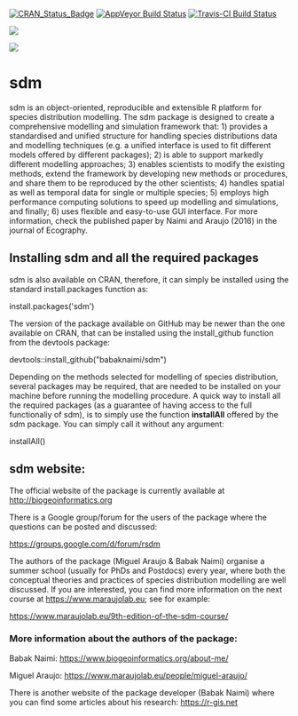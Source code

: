 [![CRAN_Status_Badge](http://www.r-pkg.org/badges/version/sdm)](https://cran.r-project.org/package=sdm) [![AppVeyor Build Status](https://ci.appveyor.com/api/projects/status/github/babaknaimi/sdm?branch=master&svg=true)](https://ci.appveyor.com/project/babaknaimi/sdm) [![Travis-CI Build Status](https://travis-ci.org/babaknaimi/sdm.svg?branch=master)](https://travis-ci.org/babaknaimi/sdm)

[![](https://cranlogs.r-pkg.org/badges/sdm)](https://cran.r-project.org/package=sdm)

[![](http://cranlogs.r-pkg.org/badges/grand-total/sdm?color=orange)](https://cran.r-project.org/package=sdm)


# sdm
sdm is an object-oriented, reproducible and extensible R platform for species distribution modelling. The sdm package is designed to create a comprehensive modelling and simulation framework that: 1) provides a standardised and unified structure for handling species distributions data and modelling techniques (e.g. a unified interface is used to fit different models offered by different packages); 2) is able to support markedly different modelling approaches; 3) enables scientists to modify the existing methods, extend the framework by developing new methods or procedures, and share them to be reproduced by the other scientists; 4) handles spatial as well as temporal data for single or multiple species; 5) employs high performance computing solutions to speed up modelling and simulations, and finally; 6) uses flexible and easy-to-use GUI interface. For more information, check the published paper by Naimi and Araujo (2016) in the journal of Ecography.

## Installing sdm and all the required packages

sdm is also available on CRAN, therefore, it can simply be installed using the standard install.packages function as:

install.packages('sdm') 

The version of the package available on GitHub may be newer than the one available on CRAN, that can be installed using the install_github function from the devtools package:

devtools::install_github("babaknaimi/sdm")


Depending on the methods selected for modelling of species distribution, several packages may be required, that are needed to be installed on your machine before running the modelling procedure. A quick way to install all the required packages (as a guarantee of having access to the full functionaliy of sdm), is to simply use the function **installAll** offered by the sdm package. You can simply call it without any argument:

installAll()

## sdm website:

The official website of the package is currently available at http://biogeoinformatics.org

There is a Google group/forum for the users of the package where the questions can be posted and discussed:

https://groups.google.com/d/forum/rsdm


The authors of the package (Miguel Araujo & Babak Naimi) organise a summer school (usually for PhDs and Postdocs) every year, where both the conceptual theories and practices of species distribution modelling are well discussed. If you are interested, you can find more information on the next course at https://www.maraujolab.eu; see for example: 

[https://www.maraujolab.eu/9th-edition-of-the-sdm-course/
](https://www.maraujolab.eu/2025/02/13/2025-species-distributions-modelling-course/)
### More information about the authors of the package:

Babak Naimi: https://www.biogeoinformatics.org/about-me/

Miguel Araujo: https://www.maraujolab.eu/people/miguel-araujo/


There is another website of the package developer (Babak Naimi) where you can find some articles about his research: https://r-gis.net
